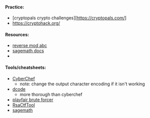 #### Practice:
- [cryptopals crypto challenges][https://cryptopals.com/]
- https://cryptohack.org/

#### Resources:
- [reverse mod abc](https://stackoverflow.com/questions/49818392/how-to-find-reverse-of-powa-b-c-in-python)
- [sagemath docs](https://doc.sagemath.org/html/en/index.html)
- 
#### Tools/cheatsheets:
- [CyberChef](https://cyberchef.org/)
	- note: change the output character encoding if it isn't working
- [dcode](https://www.dcode.fr/en)
	- more thorough than cyberchef
- [playfair brute forcer](https://www.quinapalus.com/cgi-bin/playfair)
- [RsaCtfTool](https://github.com/RsaCtfTool/RsaCtfTool)
- [sagemath](https://www.sagemath.org/)

